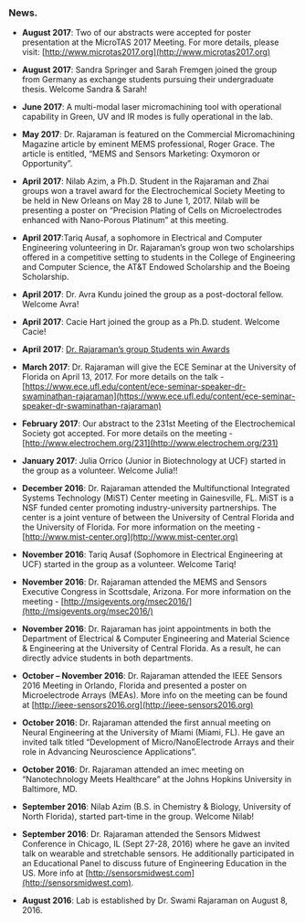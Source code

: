 ### News.

- **August 2017**: Two of our abstracts were accepted for poster presentation at the MicroTAS 2017 Meeting. For more details, please visit: [http://www.microtas2017.org](http://www.microtas2017.org)

- **August 2017**: Sandra Springer and Sarah Fremgen joined the group from Germany as exchange students pursuing their undergraduate thesis. Welcome Sandra & Sarah!

- **June 2017**: A multi-modal laser micromachining tool with operational capability in Green, UV and IR modes is fully operational in the lab.

- **May 2017**: Dr. Rajaraman is featured on the Commercial Micromachining Magazine article by eminent MEMS professional, Roger Grace. The article is entitled, “MEMS and Sensors Marketing: Oxymoron or Opportunity”.

- **April 2017**: Nilab Azim, a Ph.D. Student in the Rajaraman and Zhai groups won a travel award for the Electrochemical Society Meeting to be held in New Orleans on May 28 to June 1, 2017. Nilab will be presenting a poster on “Precision Plating of Cells on Microelectrodes enhanced with Nano-Porous Platinum” at this meeting.

- **April 2017**:Tariq Ausaf, a sophomore in Electrical and Computer Engineering volunteering in Dr. Rajaraman’s group won two scholarships offered in a competitive setting to students in the College of Engineering and Computer Science, the AT&T Endowed Scholarship and the Boeing Scholarship.

- **April 2017**: Dr. Avra Kundu joined the group as a post-doctoral fellow. Welcome Avra!

- **April 2017**: Cacie Hart joined the group as a Ph.D. student. Welcome Cacie!

- **April 2017**: [Dr. Rajaraman’s group Students win Awards](http://nanoscience.ucf.edu/news/index.php?id=305)

- **March 2017**: Dr. Rajaraman will give the ECE Seminar at the University of Florida on April 13, 2017. For more details on the talk - [https://www.ece.ufl.edu/content/ece-seminar-speaker-dr-swaminathan-rajaraman](https://www.ece.ufl.edu/content/ece-seminar-speaker-dr-swaminathan-rajaraman)

- **February 2017**: Our abstract to the 231st Meeting of the Electrochemical Society got accepted. For more details on the meeting - [http://www.electrochem.org/231](http://www.electrochem.org/231)

- **January 2017**: Julia Orrico (Junior in Biotechnology at UCF) started in the group as a volunteer. Welcome Julia!!

- **December 2016**: Dr. Rajaraman attended the Multifunctional Integrated Systems Technology (MiST) Center meeting in Gainesville, FL. MiST is a NSF funded center promoting industry-university partnerships. The center is a joint venture of between the University of Central Florida and the University of Florida. For more information on the meeting - [http://www.mist-center.org](http://www.mist-center.org)

- **November 2016**: Tariq Ausaf (Sophomore in Electrical Engineering at UCF) started in the group as a volunteer. Welcome Tariq!

- **November 2016**: Dr. Rajaraman attended the MEMS and Sensors Executive Congress in Scottsdale, Arizona. For more information on the meeting - [http://msigevents.org/msec2016/](http://msigevents.org/msec2016/)

- **November 2016**: Dr. Rajaraman has joint appointments in both the Department of Electrical & Computer Engineering and Material Science & Engineering at the University of Central Florida. As a result, he can directly advice students in both departments.

- **October – November 2016**: Dr. Rajaraman attended the IEEE Sensors 2016 Meeting in Orlando, Florida and presented a poster on Microelectrode Arrays (MEAs). More info on the meeting can be found at [http://ieee-sensors2016.org](http://ieee-sensors2016.org)

- **October 2016**: Dr. Rajaraman attended the first annual meeting on Neural Engineering at the University of Miami (Miami, FL). He gave an invited talk titled “Development of Micro/NanoElectrode Arrays and their role in Advancing Neuroscience Applications”.

- **October 2016**: Dr. Rajaraman attended an imec meeting on “Nanotechnology Meets Healthcare” at the Johns Hopkins University in Baltimore, MD.

- **September 2016**: Nilab Azim (B.S. in Chemistry & Biology, University of North Florida), started part-time in the group. Welcome Nilab!

- **September 2016**: Dr. Rajaraman attended the Sensors Midwest Conference in Chicago, IL (Sept 27-28, 2016) where he gave an invited talk on wearable and stretchable sensors. He additionally participated in an Educational Panel to discuss future of Engineering Education in the US. More info at [http://sensorsmidwest.com](http://sensorsmidwest.com).

- **August 2016**: Lab is established by Dr. Swami Rajaraman on August 8, 2016.
